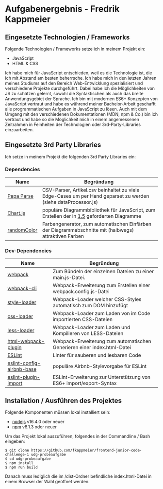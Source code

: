 # Aufgabenergebnis - Fredrik Kappmeier

## Eingesetzte Technologien / Frameworks

Folgende Technologien / Frameworks setze ich in meinem Projekt ein:

- JavaScript
- HTML & CSS

Ich habe mich für JavaScript entschieden, weil es die Technologie ist, die ich mit Abstand am besten beherrsche. Ich habe mich in den letzten Jahren meines Studiums auf den Bereich Web-Entwicklung spezialisiert und verschiedene Projekte durchgeführt. Dabei habe ich die Möglichkeiten von JS zu schätzen gelernt, sowohl die Syntaktischen als auch das breite Anwendungsgebiet der Sprache. Ich bin mit modernen ES6+ Konzepten von JavaScript vertraut und habe es während meiner Bachelor-Arbeit geschafft alle programmatischen Aufgaben in JavaScript zu lösen. Auch mit dem Umgang mit den verschiedenen Dokumentationen (MDN, npm & Co.) bin ich vertraut und habe so die Möglichkeit mich in einem angemessenen Zeitrahmen in Feinheiten der Technologien oder 3rd-Party-Libraries einzuarbeiten.

## Eingesetzte 3rd Party Libraries

Ich setze in meinem Projekt die folgenden 3rd Party Libraries ein:

### Dependencies

Name | Begründung
--- | ---
[Papa Parse](https://www.papaparse.com/) | CSV-Parser, Artikel.csv beinhaltet zu viele Edge-Cases um per Hand geparset zu werden (siehe dataProcessor.js)
[Chart.js](https://www.papaparse.com/) | populäre Diagrammbibliothek für JavaScript, zum Erstellen der in [1.5](https://github.com/UDG-United-Digital-Group/frontend-junior-code-challenge-1#1-zielsetzung) geforderten Diagramme
[randomColor](https://randomcolor.lllllllllllllllll.com/) | Farbengenerator, zum automatischen Einfärben der Diagrammabschnitte mit (halbwegs) attraktiven Farben

### Dev-Dependencies

Name | Begründung
--- | ---
[webpack](https://webpack.js.org/) | Zum Bündeln der einzelnen Dateien zu einer main.js-Datei.
[webpack-cli](https://webpack.js.org/api/cli/) | Webpack-Erweiterung zum Erstellen einer webpack.config.js-Datei
[style-loader](https://webpack.js.org/loaders/style-loader/) | Webpack-Loader welcher CSS-Styles automatisch zum DOM hinzufügt
[css-loader](https://webpack.js.org/loaders/css-loader/) | Webpack-Loader zum Laden von im Code importierten CSS-Dateien
[less-loader](https://webpack.js.org/loaders/less-loader/) | Webpack-Loader zum Laden und Kompilieren von LESS-Dateien
[html-webpack-plugin](https://webpack.js.org/plugins/html-webpack-plugin/) | Webpack-Erweiterung zum automatischen Generieren einer index.html-Datei
[ESLint](https://eslint.org/) | Linter für sauberen und lesbaren Code
[eslint-config-airbnb-base](https://www.npmjs.com/package/eslint-config-airbnb-base) | populäre Airbnb-Stylevorgabe für ESLint
[eslint-plugin-import](https://www.npmjs.com/package/eslint-plugin-import) | ESLint-Erweiterung zur Unterstützung von ES6+ import/export-Syntax

## Installation / Ausführen des Projektes

Folgende Komponenten müssen lokal installiert sein:

- [nodejs](https://nodejs.org/en/) v16.4.0 oder neuer
- [npm](https://docs.npmjs.com/downloading-and-installing-node-js-and-npm) v8.1.3 oder neuer

Um das Projekt lokal auszuführen, folgendes in der Commandline / Bash eingeben:

```console
$ git clone https://github.com/fkappmeier/frontend-junior-code-challenge-1 udg-probeaufgabe
$ cd udg-probeaufgabe
$ npm install
$ npm run build
```
Danach muss lediglich die im /dist-Ordner befindliche index.html-Datei in einem Browser der Wahl geöffnet werden.

